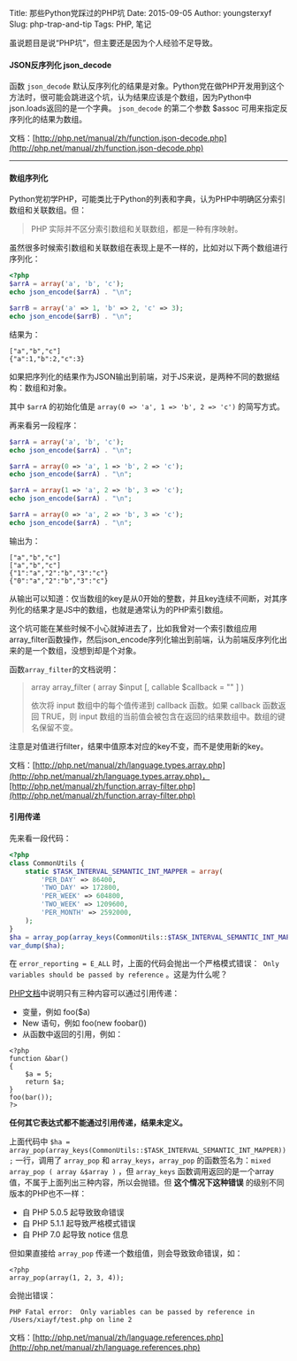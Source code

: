 Title: 那些Python党踩过的PHP坑
Date: 2015-09-05
Author: youngsterxyf
Slug: php-trap-and-tip
Tags: PHP, 笔记

虽说题目是说“PHP坑”，但主要还是因为个人经验不足导致。

#### JSON反序列化 json_decode

函数 `json_decode` 默认反序列化的结果是对象。Python党在做PHP开发用到这个方法时，很可能会跳进这个坑，认为结果应该是个数组，因为Python中json.loads返回的是一个字典。 `json_decode` 的第二个参数 $assoc 可用来指定反序列化的结果为数组。

文档：[http://php.net/manual/zh/function.json-decode.php](http://php.net/manual/zh/function.json-decode.php)

------

#### 数组序列化

Python党初学PHP，可能类比于Python的列表和字典，认为PHP中明确区分索引数组和关联数组。但：

> PHP 实际并不区分索引数组和关联数组，都是一种有序映射。

虽然很多时候索引数组和关联数组在表现上是不一样的，比如对以下两个数组进行序列化：

```php
<?php
$arrA = array('a', 'b', 'c');
echo json_encode($arrA) . "\n";

$arrB = array('a' => 1, 'b' => 2, 'c' => 3);
echo json_encode($arrB) . "\n";
```

结果为：

```
["a","b","c"]
{"a":1,"b":2,"c":3}
```

如果把序列化的结果作为JSON输出到前端，对于JS来说，是两种不同的数据结构：数组和对象。

其中 `$arrA` 的初始化值是 `array(0 => 'a', 1 => 'b', 2 => 'c')` 的简写方式。

再来看另一段程序：

```php
$arrA = array('a', 'b', 'c');
echo json_encode($arrA) . "\n";

$arrA = array(0 => 'a', 1 => 'b', 2 => 'c');
echo json_encode($arrA) . "\n";

$arrA = array(1 => 'a', 2 => 'b', 3 => 'c');
echo json_encode($arrA) . "\n";

$arrA = array(0 => 'a', 2 => 'b', 3 => 'c');
echo json_encode($arrA) . "\n";
```

输出为：

```
["a","b","c"]
["a","b","c"]
{"1":"a","2":"b","3":"c"}
{"0":"a","2":"b","3":"c"}
```

从输出可以知道：仅当数组的key是从0开始的整数，并且key连续不间断，对其序列化的结果才是JS中的数组，也就是通常认为的PHP索引数组。

这个坑可能在某些时候不小心就掉进去了，比如我曾对一个索引数组应用array_filter函数操作，然后json_encode序列化输出到前端，认为前端反序列化出来的是一个数组，没想到却是个对象。

函数`array_filter`的文档说明：

> array array_filter ( array $input [, callable $callback = "" ] )
> 
> 依次将 input 数组中的每个值传递到 callback 函数。如果 callback 函数返回 TRUE，则 input 数组的当前值会被包含在返回的结果数组中。数组的键名保留不变。

注意是对值进行filter，结果中值原本对应的key不变，而不是使用新的key。

文档：[http://php.net/manual/zh/language.types.array.php](http://php.net/manual/zh/language.types.array.php)，[http://php.net/manual/zh/function.array-filter.php](http://php.net/manual/zh/function.array-filter.php)

#### 引用传递

先来看一段代码：

```php
<?php
class CommonUtils {
    static $TASK_INTERVAL_SEMANTIC_INT_MAPPER = array(
        'PER_DAY' => 86400,
        'TWO_DAY' => 172800,
        'PER_WEEK' => 604800,
        'TWO_WEEK' => 1209600,
        'PER_MONTH' => 2592000,
    );
}
$ha = array_pop(array_keys(CommonUtils::$TASK_INTERVAL_SEMANTIC_INT_MAPPER));
var_dump($ha);
```

在 `error_reporting = E_ALL` 时，上面的代码会抛出一个严格模式错误：` Only variables should be passed by reference` 。这是为什么呢？

[PHP文档](http://php.net/manual/zh/language.references.pass.php)中说明只有三种内容可以通过引用传递：

- 变量，例如 foo($a)
- New 语句，例如 foo(new foobar())
- 从函数中返回的引用，例如：

```
<?php
function &bar()
{
    $a = 5;
    return $a;
}
foo(bar());
?>
```

**任何其它表达式都不能通过引用传递，结果未定义。**

上面代码中 `$ha = array_pop(array_keys(CommonUtils::$TASK_INTERVAL_SEMANTIC_INT_MAPPER));` 一行，调用了 `array_pop` 和 `array_keys`，`array_pop` 的函数签名为：`mixed array_pop ( array &$array )` ，但 `array_keys` 函数调用返回的是一个array值，不属于上面列出三种内容，所以会抛错。但 **这个情况下这种错误** 的级别不同版本的PHP也不一样：

- 自 PHP 5.0.5 起导致致命错误
- 自 PHP 5.1.1 起导致严格模式错误
- 自 PHP 7.0 起导致 notice 信息

但如果直接给 `array_pop` 传递一个数组值，则会导致致命错误，如：

```
<?php
array_pop(array(1, 2, 3, 4));
```

会抛出错误：

```
PHP Fatal error:  Only variables can be passed by reference in /Users/xiayf/test.php on line 2
```

文档：[http://php.net/manual/zh/language.references.php](http://php.net/manual/zh/language.references.php)